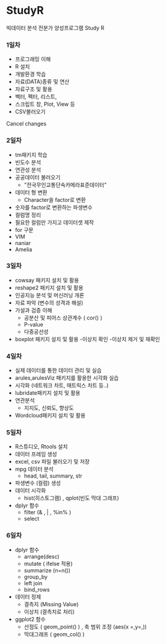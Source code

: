 # StudyR
빅데이터 분석 전분가 양성프로그램 Study R

### 1일차
 - 프로그래밍 이해
 - R 설치
 - 개발환경 학습
 - 자료(DATA)종류 및 연산
 - 자료구조 및 활용
  - 벡터, 펙터, 리스트, 
  - 스크립트 창, Plot,  View 등
 - CSV불러오기

Cancel changes
### 2일차
 - tm패키지 학습
 - 빈도수 분석
 - 연관성 분석
 - 공공데이터 불러오기
   - "전국무인교통단속카메라표준데이터"
 - 데이터 형 변환 
   - Character을 factor로 변환
  - 숫자를 factor로 변환하는 파생변수
 - 컬럼명 정리
 - 필요한 컬럼만 가지고 데이터셋 제작
 - for 구문
 - VIM
 - naniar
 - Amelia


### 3일차
 - cowsay 패키지 설치 및 활용
 - reshape2 패키지 설치 및 활용
 - 인공지능 분석 및 머신러닝 개론
 - 자료 파악 (변수의 성격과 해설)
 - 가설과 검증 이해
   - 공분산 및 피어스 상관계수 ( cor() )
   - P-value
   - 다중공선성
 - boxplot 패키지 설치 및 활용
  -이상치 확인 
  -이상치 제거 및 재확인

### 4일차
 - 실제 데이터를 통한 데이터 관리 및  실습
 - arules,arulesViz 패키지를 활용한 시각화 실습
 - 시각화 (네트워크 차트, 매트릭스 차트 등..)
 - lubridate패키지 설치 및 활용
 - 연관분석
   - 지지도, 신뢰도, 향상도
 - Wordcloud패키지 설치 및 활용


### 5일차
 - R스튜디오, Rtools 설치
 - 데이터 프레임 생성 
 - excel, csv 파일 불러오기 및 저장
 - mpg 데이터 분석
   - head, tail, summary, str
 - 파생변수 (컬럼) 생성
 - 데이터 시각화 
   - hist(히스토그램) , qplot(빈도 막대 그래프)
 - dplyr 함수 
   - filter (& , | , %in% )
   - select



### 6일차
 - dplyr 함수 
   - arrange(desc)
   - mutate ( ifelse 적용)
   - summarize (n=n())
   - group_by
   - left join
   - bind_rows
 - 데이터 정제
   - 결측지 (Missing Value)
   - 이상치 (결측치로 처리)
 - ggplot2 함수
   - 산점도 ( geom_point() ) , 축 범위 조정 (aes(x =,y=,))
   - 막대그래프 ( geom_col() ) 
